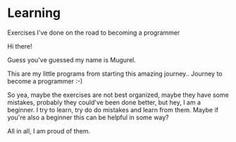 # Learning
Exercises I've done on the road to becoming a programmer

Hi there!

Guess you've guessed my name is Mugurel.

This are my little programs from starting this amazing journey..
Journey to become a programmer :-)

So yea, maybe the exercises are not best organized, maybe they have some mistakes,
probably they could've been done better, but hey, I am a beginner. 
I try to learn, try do do mistakes and learn from them.
Maybe if you're also a beginner this can be helpful in some way?

All in all, I am proud of them.


